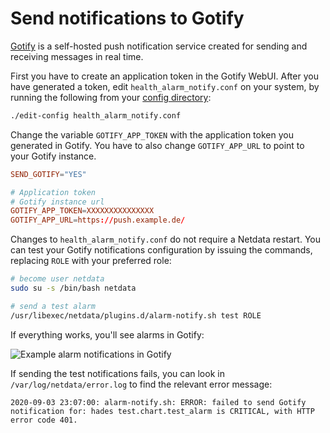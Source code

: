 <!--
title: "Send notifications to Gotify"
description: "Send alerts to your Gotify instance when an alert gets triggered in Netdata."
sidebar_label: "Gotify"
custom_edit_url: https://github.com/netdata/netdata/edit/master/health/notifications/gotify/README.md
-->

# Send notifications to Gotify

[Gotify](https://gotify.net/) is a self-hosted push notification service created for sending and receiving messages in real time.

First you have to create an application token in the Gotify WebUI. After you have generated a token, edit
`health_alarm_notify.conf` on your system, by running the following from your [config
directory](/docs/configure/nodes.md):
 
```bash
./edit-config health_alarm_notify.conf
```

Change the variable `GOTIFY_APP_TOKEN` with the application token you generated in Gotify. You have to also change
`GOTIFY_APP_URL` to point to your Gotify instance.

```conf
SEND_GOTIFY="YES"

# Application token
# Gotify instance url
GOTIFY_APP_TOKEN=XXXXXXXXXXXXXXX
GOTIFY_APP_URL=https://push.example.de/
```

Changes to `health_alarm_notify.conf` do not require a Netdata restart. You can test your Gotify notifications
configuration by issuing the commands, replacing `ROLE` with your preferred role:

```sh
# become user netdata
sudo su -s /bin/bash netdata

# send a test alarm
/usr/libexec/netdata/plugins.d/alarm-notify.sh test ROLE
```

If everything works, you'll see alarms in Gotify:

![Example alarm notifications in
Gotify](https://user-images.githubusercontent.com/103264516/162509205-1e88e5d9-96b6-4f7f-9426-182776158128.png)

If sending the test notifications fails, you can look in `/var/log/netdata/error.log` to find the relevant error
message:

```log
2020-09-03 23:07:00: alarm-notify.sh: ERROR: failed to send Gotify notification for: hades test.chart.test_alarm is CRITICAL, with HTTP error code 401.
```
